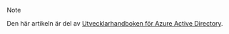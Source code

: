 > [!NOTE]
> Den här artikeln är del av [Utvecklarhandboken för Azure Active Directory](../articles/active-directory/develop/active-directory-developers-guide.md).
>
>

